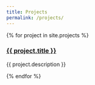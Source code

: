 ```yaml
---
title: Projects
permalink: /projects/
---
```


{% for project in site.projects %}
  <h3>
    <a href="{{ project.url }}">
      {{ project.title }}
      </a>
  </h3>
  <p>{{ project.description }}</p>
{% endfor %}
